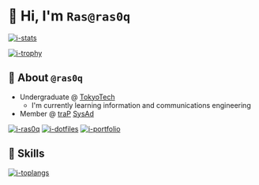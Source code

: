 # :wave: Hi, I'm `Ras@ras0q`

[![i-stats]][r-stats]

[![i-trophy]][r-ryo-ma]

<!-- Refs Begin -->
[i-stats]: https://github-readme-stats-ras0q.vercel.app/api?username=ras0q&count_private=true&show_icons=true&hide_border=true
[r-stats]: https://github.com/ras0q/github-readme-stats
[i-trophy]: https://github-profile-trophy.vercel.app/?username=ras0q&column=6&row=1&no-frame=true
[r-ryo-ma]: https://github.com/ryo-ma/github-profile-trophy
<!-- Refs End -->

## :art: About `@ras0q`

- Undergraduate @ [TokyoTech](https://educ.titech.ac.jp/ict/)
  - I'm currently learning information and communications engineering
- Member @ [traP](https://trap.jp/) [SysAd](https://github.com/traPtitech)

[![i-ras0q]][r-ras0q] [![i-dotfiles]][r-dotfiles] [![i-portfolio]][r-portfolio]

<!-- Refs Begin -->
[i-ras0q]: https://github-readme-stats-ras0q.vercel.app/api/pin/?username=ras0q&repo=ras0q&show_owner=true
[r-ras0q]: https://github.com/ras0q/ras0q
[i-dotfiles]: https://github-readme-stats-ras0q.vercel.app/api/pin/?username=ras0q&repo=dotfiles&show_owner=true
[r-dotfiles]: https://github.com/ras0q/dotfiles
[i-portfolio]: https://github-readme-stats-ras0q.vercel.app/api/pin/?username=ras0q&repo=ras.place&show_owner=true
[r-portfolio]: https://github.com/ras0q/ras.place

## :muscle: Skills

[![i-toplangs]][r-stats]

<!-- Refs Begin -->
[i-toplangs]: https://github-readme-stats-ras0q.vercel.app/api/top-langs/?username=ras0q&layout=compact&exclude_repo=Com-Pro,dotfiles&count_private=false&hide_border=true
<!-- [r-stats] is the same as above -->
<!-- Refs End -->
